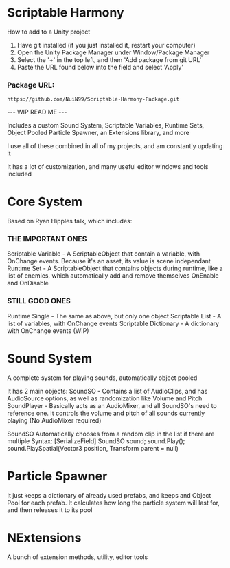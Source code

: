 # Scriptable Harmony

How to add to a Unity project

1. Have git installed (if you just installed it, restart your computer)
2. Open the Unity Package Manager under Window/Package Manager
3. Select the '+' in the top left, and then 'Add package from git URL'
4. Paste the URL found below into the field and select 'Apply'

### Package URL: 
```
https://github.com/NuiN99/Scriptable-Harmony-Package.git
```

--- WIP READ ME ---

Includes a custom Sound System, Scriptable Variables, Runtime Sets, Object Pooled Particle Spawner, an Extensions library, and more

I use all of these combined in all of my projects, and am constantly updating it

It has a lot of customization, and many useful editor windows and tools included

# Core System
Based on Ryan Hipples talk, which includes:

### THE IMPORTANT ONES
Scriptable Variable - A ScriptableObject that contain a variable, with OnChange events. Because it's an asset, its value is scene independant
Runtime Set - A ScriptableObject that contains objects during runtime, like a list of enemies, which automatically add and remove themselves OnEnable and OnDisable

### STILL GOOD ONES
Runtime Single - The same as above, but only one object
Scriptable List - A list of variables, with OnChange events
Scriptable Dictionary - A dictionary with OnChange events (WIP)

# Sound System
A complete system for playing sounds, automatically object pooled

It has 2 main objects:
SoundSO - Contains a list of AudioClips, and has AudioSource options, as well as randomization like Volume and Pitch
SoundPlayer - Basically acts as an AudioMixer, and all SoundSO's need to reference one. It controls the volume and pitch of all sounds currently playing (No AudioMixer required)

SoundSO Automatically chooses from a random clip in the list if there are multiple
Syntax:
[SerializeField] SoundSO sound;
sound.Play();
sound.PlaySpatial(Vector3 position, Transform parent = null)

# Particle Spawner
It just keeps a dictionary of already used prefabs, and keeps and Object Pool for each prefab. It calculates how long the particle system will last for, and then releases it to its pool

# NExtensions
A bunch of extension methods, utility, editor tools



